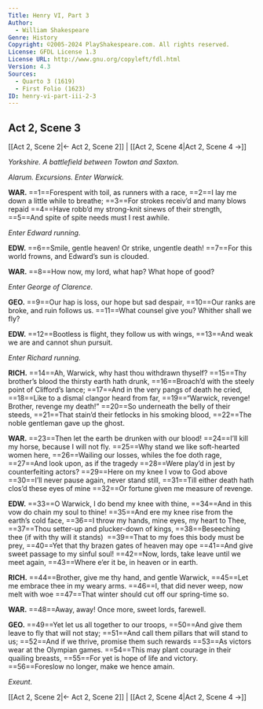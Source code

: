 ```yaml
---
Title: Henry VI, Part 3
Author: 
  - William Shakespeare
Genre: History
Copyright: ©2005-2024 PlayShakespeare.com. All rights reserved.
License: GFDL License 1.3
License URL: http://www.gnu.org/copyleft/fdl.html
Version: 4.3
Sources:
  - Quarto 3 (1619)
  - First Folio (1623)
ID: henry-vi-part-iii-2-3
---
```


## Act 2, Scene 3
[[Act 2, Scene 2|← Act 2, Scene 2]] | [[Act 2, Scene 4|Act 2, Scene 4 →]]

*Yorkshire. A battlefield between Towton and Saxton.*

*Alarum. Excursions. Enter Warwick.*

**WAR.**
==1==Forespent with toil, as runners with a race,
==2==I lay me down a little while to breathe;
==3==For strokes receiv’d and many blows repaid
==4==Have robb’d my strong-knit sinews of their strength,
==5==And spite of spite needs must I rest awhile.

*Enter Edward running.*

**EDW.**
==6==Smile, gentle heaven! Or strike, ungentle death!
==7==For this world frowns, and Edward’s sun is clouded.

**WAR.**
==8==How now, my lord, what hap? What hope of good?

*Enter George of Clarence.*

**GEO.**
==9==Our hap is loss, our hope but sad despair,
==10==Our ranks are broke, and ruin follows us.
==11==What counsel give you? Whither shall we fly?

**EDW.**
==12==Bootless is flight, they follow us with wings,
==13==And weak we are and cannot shun pursuit.

*Enter Richard running.*

**RICH.**
==14==Ah, Warwick, why hast thou withdrawn thyself?
==15==Thy brother’s blood the thirsty earth hath drunk,
==16==Broach’d with the steely point of Clifford’s lance;
==17==And in the very pangs of death he cried,
==18==Like to a dismal clangor heard from far,
==19==“Warwick, revenge! Brother, revenge my death!”
==20==So underneath the belly of their steeds,
==21==That stain’d their fetlocks in his smoking blood,
==22==The noble gentleman gave up the ghost.

**WAR.**
==23==Then let the earth be drunken with our blood!
==24==I’ll kill my horse, because I will not fly.
==25==Why stand we like soft-hearted women here,
==26==Wailing our losses, whiles the foe doth rage,
==27==And look upon, as if the tragedy
==28==Were play’d in jest by counterfeiting actors?
==29==Here on my knee I vow to God above
==30==I’ll never pause again, never stand still,
==31==Till either death hath clos’d these eyes of mine
==32==Or fortune given me measure of revenge.

**EDW.**
==33==O Warwick, I do bend my knee with thine,
==34==And in this vow do chain my soul to thine!
==35==And ere my knee rise from the earth’s cold face,
==36==I throw my hands, mine eyes, my heart to Thee,
==37==Thou setter-up and plucker-down of kings,
==38==Beseeching thee (if with thy will it stands) 
==39==That to my foes this body must be prey,
==40==Yet that thy brazen gates of heaven may ope
==41==And give sweet passage to my sinful soul!
==42==Now, lords, take leave until we meet again,
==43==Where e’er it be, in heaven or in earth.

**RICH.**
==44==Brother, give me thy hand, and gentle Warwick,
==45==Let me embrace thee in my weary arms.
==46==I, that did never weep, now melt with woe
==47==That winter should cut off our spring-time so.

**WAR.**
==48==Away, away! Once more, sweet lords, farewell.

**GEO.**
==49==Yet let us all together to our troops,
==50==And give them leave to fly that will not stay;
==51==And call them pillars that will stand to us;
==52==And if we thrive, promise them such rewards
==53==As victors wear at the Olympian games.
==54==This may plant courage in their quailing breasts,
==55==For yet is hope of life and victory.
==56==Foreslow no longer, make we hence amain.

*Exeunt.*

[[Act 2, Scene 2|← Act 2, Scene 2]] | [[Act 2, Scene 4|Act 2, Scene 4 →]]